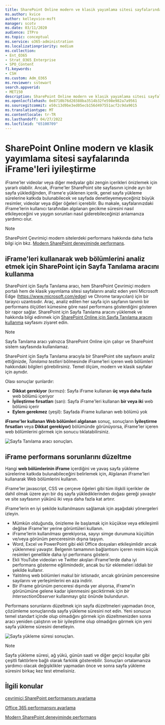 ```yaml
---
title: SharePoint Online modern ve klasik yayımlama sitesi sayfalarında iFrame'leri iyileştirme
ms.author: kvice
author: kelleyvice-msft
manager: scotv
ms.date: 03/11/2020
audience: ITPro
ms.topic: conceptual
ms.service: o365-administration
ms.localizationpriority: medium
ms.collection:
- Ent_O365
- Strat_O365_Enterprise
- SPO_Content
f1.keywords:
- CSH
ms.custom: Adm_O365
ms.reviewer: sstewart
search.appverid:
- MET150
description: SharePoint Online modern ve klasik yayımlama sitesi sayfalarında iFrame'lerin performansını iyileştirmeyi öğrenin.
ms.openlocfilehash: 0e8710b76d20388ba3514b32fe598e982a7a9561
ms.sourcegitcommit: e50c13d9be3ed05ecb156d497551acf2c9da9015
ms.translationtype: MT
ms.contentlocale: tr-TR
ms.lasthandoff: 04/27/2022
ms.locfileid: "65100709"
---
```

# <a name="optimize-iframes-in-sharepoint-online-modern-and-classic-publishing-site-pages"></a>SharePoint Online modern ve klasik yayımlama sitesi sayfalarında iFrame'leri iyileştirme

iFrame'ler videolar veya diğer medyalar gibi zengin içerikleri önizlemek için yararlı olabilir. Ancak, iFrame'ler SharePoint site sayfasının içinde ayrı bir sayfa yüklediğinden, iFrame'e yüklenen içerik, genel sayfa yükleme sürelerine katkıda bulunabilecek ve sayfada denetleyemeyeceğiniz büyük resimler, videolar veya diğer öğeleri içerebilir. Bu makale, sayfalarınızdaki iFrame'lerin kullanıcı tarafından algılanan gecikme süresini nasıl etkileyeceğini ve yaygın sorunları nasıl giderebileceğinizi anlamanıza yardımcı olur.

>[!NOTE]
>SharePoint Çevrimiçi modern sitelerdeki performans hakkında daha fazla bilgi için bkz. [Modern SharePoint deneyiminde performans](/sharepoint/modern-experience-performance).

## <a name="use-the-page-diagnostics-for-sharepoint-tool-to-analyze-web-parts-using-iframes"></a>iFrame'leri kullanarak web bölümlerini analiz etmek için SharePoint için Sayfa Tanılama aracını kullanma

SharePoint için Sayfa Tanılama aracı, hem SharePoint Çevrimiçi modern portalı hem de klasik yayımlama sitesi sayfalarını analiz eden yeni Microsoft Edge (https://www.microsoft.com/edge) ve Chrome tarayıcıları) için bir tarayıcı uzantısıdır. Araç, analiz edilen her sayfa için sayfanın tanımlı bir performans ölçütleri kümesine göre nasıl performans gösterdiğini gösteren bir rapor sağlar. SharePoint için Sayfa Tanılama aracını yüklemek ve hakkında bilgi edinmek için [SharePoint Online için Sayfa Tanılama aracını kullanma](page-diagnostics-for-spo.md) sayfasını ziyaret edin.

>[!NOTE]
>Sayfa Tanılama aracı yalnızca SharePoint Online için çalışır ve SharePoint sistem sayfasında kullanılamaz.

SharePoint için Sayfa Tanılama aracıyla bir SharePoint site sayfasını analiz ettiğinizde, _Tanılama testleri_ bölmesinde iFrame'leri içeren web bölümleri hakkındaki bilgileri görebilirsiniz. Temel ölçüm, modern ve klasik sayfalar için aynıdır.

Olası sonuçlar şunlardır:

- **Dikkat gerekiyor** (kırmızı): Sayfa iFrame kullanan **üç veya daha fazla** web bölümü içeriyor
- **İyileştirme fırsatları** (sarı): Sayfa iFrame'leri kullanan **bir veya iki** web bölümü içerir
- **Eylem gerekmez** (yeşil): Sayfada iFrame kullanan web bölümü yok

**iFrame'ler kullanan Web bölümleri algılanan** sonuç, sonuçların **İyileştirme fırsatları** veya **Dikkat gerekiyor)** bölümünde görünüyorsa, iFrame'ler içeren web bölümlerini görmek için sonucu tıklatabilirsiniz.

![Sayfa Tanılama aracı sonuçları.](../media/modern-portal-optimization/pagediag-iframe-yellow.png)

## <a name="remediate-iframe-performance-issues"></a>iFrame performans sorunlarını düzeltme

Hangi **web bölümlerinin iFrame** içerdiğini ve yavaş sayfa yükleme sürelerine katkıda bulunabileceğini belirlemek için, Algılanan iFrame'leri kullanarak Web bölümlerini kullanın.

iFrame'ler javascript, CSS ve çerçeve öğeleri gibi tüm ilişkili içerikler de dahil olmak üzere ayrı bir dış sayfa yüklediklerinden doğası gereği yavaştır ve site sayfasının yükünü iki veya daha fazla kat artırır.

iFrame'lerin en iyi şekilde kullanılmasını sağlamak için aşağıdaki yönergeleri izleyin.

- Mümkün olduğunda, önizleme ile başlamak için küçükse veya etkileşimli değilse iFrame'ler yerine görüntüleri kullanın.
- iFrame'lerin kullanılması gerekiyorsa, sayıyı simge durumuna küçültün ve/veya görünüm penceresinin dışına taşıyın.
- Word, Excel ve PowerPoint gibi ekli Office dosyaları etkileşimlidir ancak yüklenmesi yavaştır. Belgenin tamamının bağlantısını içeren resim küçük resimleri genellikle daha iyi performans gösterir.
- Ekli YouTube videoları ve Twitter akışları iFrame'lerde daha iyi performans gösterme eğilimindedir, ancak bu tür eklemeleri iddialı bir şekilde kullanır.
- Yalıtılmış web bölümleri makul bir istisnadır, ancak görünüm penceresine sayılarını ve yerleşimlerini en aza indirir.
- Bir iFrame görünüm penceresi dışında yer alıyorsa, iFrame'in görünümüne gelene kadar işlenmesini geciktirmek için _bir IntersectionObserver_ kullanmayı göz önünde bulundurun.

Performans sorunlarını düzeltmek için sayfa düzeltmeleri yapmadan önce, çözümleme sonuçlarında sayfa yükleme süresini not edin. Yeni sonucun temel standart içinde olup olmadığını görmek için düzeltmenizden sonra aracı yeniden çalıştırın ve bir iyileştirme olup olmadığını görmek için yeni sayfa yükleme süresini denetleyin.

![Sayfa yükleme süresi sonuçları.](../media/modern-portal-optimization/pagediag-page-load-time.png)

>[!NOTE]
>Sayfa yükleme süresi, ağ yükü, günün saati ve diğer geçici koşullar gibi çeşitli faktörlere bağlı olarak farklılık gösterebilir. Sonuçları ortalamanıza yardımcı olacak değişiklikler yapmadan önce ve sonra sayfa yükleme süresini birkaç kez test etmelisiniz.

## <a name="related-topics"></a>İlgili konular

[çevrimiçi SharePoint performansını ayarlama](tune-sharepoint-online-performance.md)

[Office 365 performansını ayarlama](tune-microsoft-365-performance.md)

[Modern SharePoint deneyiminde performans](/sharepoint/modern-experience-performance)
